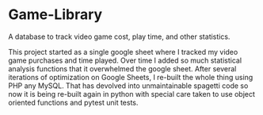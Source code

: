 # Game-Library
A database to track video  game cost, play time, and other statistics. 

This project started as a single google sheet where I tracked my video game purchases and time played. Over time I added so much statistical analysis functions that it overwhelmed the google sheet. After several iterations of optimization on Google Sheets, I re-built the whole thing using PHP any MySQL. That has devolved into unmaintainable spagetti code so now it is being re-built again in python with special care taken to use object oriented functions and pytest unit tests. 
